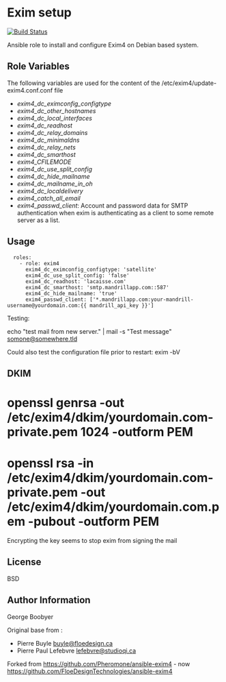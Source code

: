 Exim setup
========
[![Build Status](https://travis-ci.org/Blue-Bag/ansible-role-exim.svg?branch=master)](https://travis-ci.org/Blue-Bag/ansible-role-exim)

Ansible role to install and configure Exim4 on Debian based system.

Role Variables
--------------

The following variables are used for the content of the /etc/exim4/update-exim4.conf.conf file

* *exim4_dc_eximconfig_configtype*
* *exim4_dc_other_hostnames*
* *exim4_dc_local_interfaces*
* *exim4_dc_readhost*
* *exim4_dc_relay_domains*
* *exim4_dc_minimaldns*
* *exim4_dc_relay_nets*
* *exim4_dc_smarthost*
* *exim4_CFILEMODE*
* *exim4_dc_use_split_config*
* *exim4_dc_hide_mailname*
* *exim4_dc_mailname_in_oh*
* *exim4_dc_localdelivery*
* *exim4_catch_all_email*
* *exim4_passwd_client*: Account and password data for SMTP authentication when exim is authenticating as a client to
   some remote server as a list.

Usage
-----

```
  roles:
    - role: exim4
      exim4_dc_eximconfig_configtype: 'satellite'
      exim4_dc_use_split_config: 'false'
      exim4_dc_readhost: 'lacaisse.com'
      exim4_dc_smarthost: 'smtp.mandrillapp.com::587'
      exim4_dc_hide_mailname: 'true'
      exim4_passwd_client: ['*.mandrillapp.com:your-mandrill-username@yourdomain.com:{{ mandrill_api_key }}']
```
Testing:

   echo "test mail from new server." | mail -s "Test message" somone@somewhere.tld

   Could also test the configuration file prior to restart:
   exim -bV


DKIM
--------
# openssl genrsa -out /etc/exim4/dkim/yourdomain.com-private.pem 1024 -outform PEM
# openssl rsa -in /etc/exim4/dkim/yourdomain.com-private.pem -out /etc/exim4/dkim/yourdomain.com.pem -pubout -outform PEM

Encrypting the key seems to stop exim from signing the mail

License
-------

BSD

Author Information
------------------
George Boobyer

Original base from :
* Pierre Buyle <buyle@floedesign.ca>
* Pierre Paul Lefebvre <lefebvre@studioqi.ca>

Forked from https://github.com/Pheromone/ansible-exim4 - now https://github.com/FloeDesignTechnologies/ansible-exim4